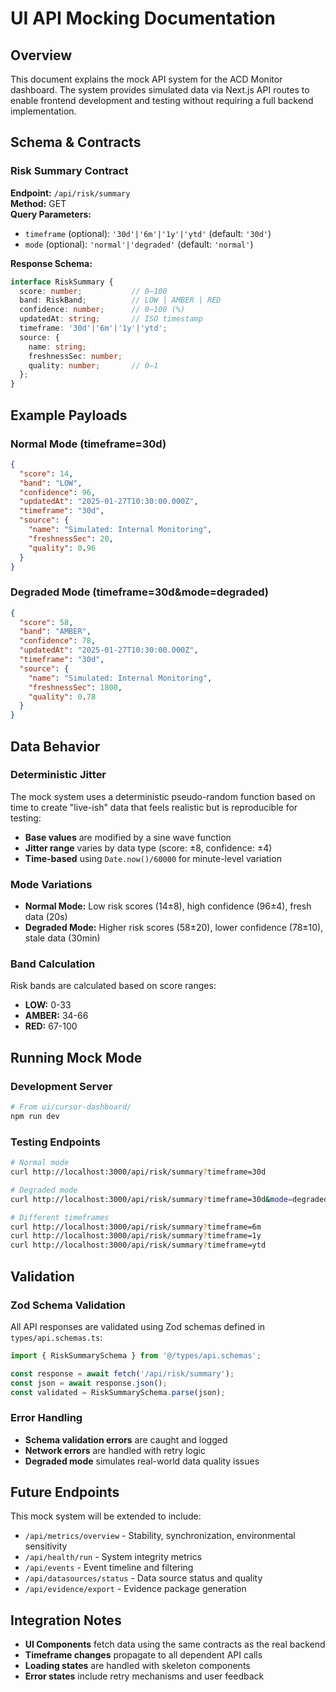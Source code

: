 # UI API Mocking Documentation

## Overview
This document explains the mock API system for the ACD Monitor dashboard. The system provides simulated data via Next.js API routes to enable frontend development and testing without requiring a full backend implementation.

## Schema & Contracts

### Risk Summary Contract
**Endpoint:** `/api/risk/summary`  
**Method:** GET  
**Query Parameters:**
- `timeframe` (optional): `'30d'|'6m'|'1y'|'ytd'` (default: `'30d'`)
- `mode` (optional): `'normal'|'degraded'` (default: `'normal'`)

**Response Schema:**
```typescript
interface RiskSummary {
  score: number;           // 0–100
  band: RiskBand;          // LOW | AMBER | RED
  confidence: number;      // 0–100 (%)
  updatedAt: string;       // ISO timestamp
  timeframe: '30d'|'6m'|'1y'|'ytd';
  source: { 
    name: string; 
    freshnessSec: number; 
    quality: number;       // 0–1
  };
}
```

## Example Payloads

### Normal Mode (timeframe=30d)
```json
{
  "score": 14,
  "band": "LOW",
  "confidence": 96,
  "updatedAt": "2025-01-27T10:30:00.000Z",
  "timeframe": "30d",
  "source": {
    "name": "Simulated: Internal Monitoring",
    "freshnessSec": 20,
    "quality": 0.96
  }
}
```

### Degraded Mode (timeframe=30d&mode=degraded)
```json
{
  "score": 58,
  "band": "AMBER",
  "confidence": 78,
  "updatedAt": "2025-01-27T10:30:00.000Z",
  "timeframe": "30d",
  "source": {
    "name": "Simulated: Internal Monitoring",
    "freshnessSec": 1800,
    "quality": 0.78
  }
}
```

## Data Behavior

### Deterministic Jitter
The mock system uses a deterministic pseudo-random function based on time to create "live-ish" data that feels realistic but is reproducible for testing:

- **Base values** are modified by a sine wave function
- **Jitter range** varies by data type (score: ±8, confidence: ±4)
- **Time-based** using `Date.now()/60000` for minute-level variation

### Mode Variations
- **Normal Mode:** Low risk scores (14±8), high confidence (96±4), fresh data (20s)
- **Degraded Mode:** Higher risk scores (58±20), lower confidence (78±10), stale data (30min)

### Band Calculation
Risk bands are calculated based on score ranges:
- **LOW:** 0-33
- **AMBER:** 34-66  
- **RED:** 67-100

## Running Mock Mode

### Development Server
```bash
# From ui/cursor-dashboard/
npm run dev
```

### Testing Endpoints
```bash
# Normal mode
curl http://localhost:3000/api/risk/summary?timeframe=30d

# Degraded mode
curl http://localhost:3000/api/risk/summary?timeframe=30d&mode=degraded

# Different timeframes
curl http://localhost:3000/api/risk/summary?timeframe=6m
curl http://localhost:3000/api/risk/summary?timeframe=1y
curl http://localhost:3000/api/risk/summary?timeframe=ytd
```

## Validation

### Zod Schema Validation
All API responses are validated using Zod schemas defined in `types/api.schemas.ts`:

```typescript
import { RiskSummarySchema } from '@/types/api.schemas';

const response = await fetch('/api/risk/summary');
const json = await response.json();
const validated = RiskSummarySchema.parse(json);
```

### Error Handling
- **Schema validation errors** are caught and logged
- **Network errors** are handled with retry logic
- **Degraded mode** simulates real-world data quality issues

## Future Endpoints

This mock system will be extended to include:
- `/api/metrics/overview` - Stability, synchronization, environmental sensitivity
- `/api/health/run` - System integrity metrics
- `/api/events` - Event timeline and filtering
- `/api/datasources/status` - Data source status and quality
- `/api/evidence/export` - Evidence package generation

## Integration Notes

- **UI Components** fetch data using the same contracts as the real backend
- **Timeframe changes** propagate to all dependent API calls
- **Loading states** are handled with skeleton components
- **Error states** include retry mechanisms and user feedback
